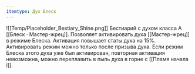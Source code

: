 ```yaml
---
itemtype: Дух Блеск
---
```

![[Temp/Placeholder_Bestiary_Shine.png]]
Бестиарий с духом класса A [[Блеск · Мастер-жрец]]. Позволяет активировать духа [[Мастер-жрец]] в режиме Блеска. Активация повышает статы духа на 15%. Активировать режим можно только после призыва духа. Если режим Блеска этого духа уже был активирован, повторная активация невозможна, можно переплавить в пыль духа в горне с [[Пламя начала I]].
